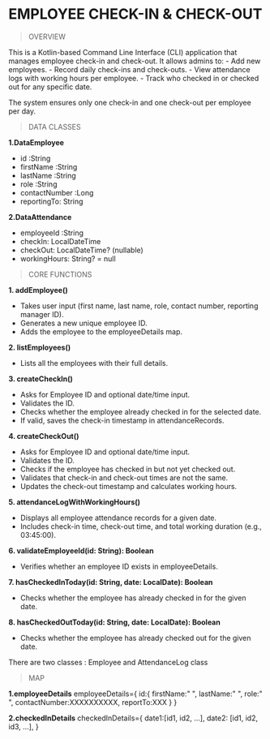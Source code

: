 # EMPLOYEE CHECK-IN & CHECK-OUT 

> OVERVIEW

This is a Kotlin-based Command Line Interface (CLI) application that manages employee check-in and check-out. It allows admins to:
    - Add new employees.
    - Record daily check-ins and check-outs.
    - View attendance logs with working hours per employee.
    - Track who checked in or checked out for any specific date.

The system ensures only one check-in and one check-out per employee per day.

>  DATA CLASSES

**1.DataEmployee**
  - id :String
  - firstName :String 
  - lastName :String
  - role :String
  - contactNumber :Long
  - reportingTo: String
    
**2.DataAttendance**
  - employeeId :String
  - checkIn: LocalDateTime
  - checkOut: LocalDateTime? (nullable)
  - workingHours: String? = null

> CORE FUNCTIONS

**1. addEmployee()**
 - Takes user input (first name, last name, role, contact number, reporting manager ID).
  - Generates a new unique employee ID.
  - Adds the employee to the employeeDetails map.

**2. listEmployees()**
  - Lists all the employees with their full details.

**3. createCheckIn()**
  - Asks for Employee ID and optional date/time input.
  - Validates the ID.
  - Checks whether the employee already checked in for the selected date.
  - If valid, saves the check-in timestamp in attendanceRecords.

**4. createCheckOut()**
  - Asks for Employee ID and optional date/time input.
  - Validates the ID.
  - Checks if the employee has checked in but not yet checked out.
  - Validates that check-in and check-out times are not the same.
  - Updates the check-out timestamp and calculates working hours.

**5. attendanceLogWithWorkingHours()**
  - Displays all employee attendance records for a given date.
  - Includes check-in time, check-out time, and total working duration (e.g., 03:45:00).

**6. validateEmployeeId(id: String): Boolean**
  - Verifies whether an employee ID exists in employeeDetails.

**7. hasCheckedInToday(id: String, date: LocalDate): Boolean**
  - Checks whether the employee has already checked in for the given date.

**8. hasCheckedOutToday(id: String, date: LocalDate): Boolean**
  - Checks whether the employee has already checked out for the given date.

There are two classes : Employee and AttendanceLog class

> MAP

**1.employeeDetails**
employeeDetails={
  id:{
    firstName:"    ",
    lastName:"     ",
    role:"         ",
    contactNumber:XXXXXXXXXX,
    reportTo:XXX
  }
}

**2.checkedInDetails**
checkedInDetails={
  date1:[id1, id2, ...],
  date2: [id1, id2, id3, ...],
}
